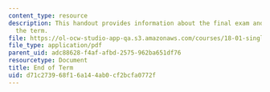 ```yaml
---
content_type: resource
description: This handout provides information about the final exam and the end of
  the term.
file: https://ol-ocw-studio-app-qa.s3.amazonaws.com/courses/18-01-single-variable-calculus-fall-2006/d71c273968f16a144ab0cf2bcfa0772f_endoftermf06.pdf
file_type: application/pdf
parent_uid: adc88628-f4af-afbd-2575-962ba651df76
resourcetype: Document
title: End of Term
uid: d71c2739-68f1-6a14-4ab0-cf2bcfa0772f
---
```

